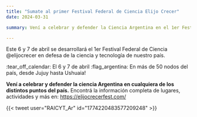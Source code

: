 ```yaml
---
title: "Sumate al primer Festival Federal de Ciencia Elijo Crecer"
date: 2024-03-31

summary: Vení a celebrar y defender la Ciencia Argentina en el 1er Festival Federal de Ciencia @elijocrecer.

---
```


Este 6 y 7 de abril se desarrollará el 1er Festival Federal de Ciencia @elijocrecer en defesa de la ciencia y tecnología de nuestro país.

:tear_off_calendar: El 6 y 7 de abril
:flag_argentina: En más de 50 nodos del país, desde Jujuy hasta Ushuaia!

**Vení a celebrar y defender la ciencia Argentina en cualquiera de los distintos puntos del país.**
Encontrá la información completa de lugares, actividades y más en:  https://elijocrecerfest.com/


{{< tweet user="RAICYT_Ar" id="1774220483577209248" >}}
